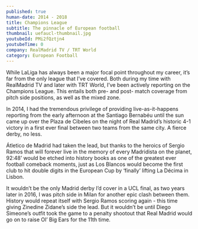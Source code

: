```yaml
---
published: true
human-date: 2014 - 2018
title: Champions League
subtitle: The pinnacle of European football
thumbnail: uefaucl-thumbnail.jpg
youtubeId: PMi2fQztjn4
youtubeTime: 0
company: RealMadrid TV / TRT World
category: European Football
---
```

While LaLiga has always been a major focal point throughout my career, it’s far from the only league that I’ve covered. Both during my time with RealMadrid TV and later with TRT World, I’ve been actively reporting on the Champions League. This entails both pre- and post- match coverage from pitch side positions, as well as the mixed zone.

In 2014, I had the tremendous privilege of providing live-as-it-happens reporting from the early afternoon at the Santiago Bernabéu until the sun came up over the Plaza de Cibeles on the night of Real Madrid’s historic 4-1 victory in a first ever final between two teams from the same city. A fierce derby, no less.

Átletico de Madrid had taken the lead, but thanks to the heroics of Sergio Ramos that will forever live in the memory of every Madridista on the planet, 92:48’ would be etched into history books as one of the greatest ever football comeback moments, just as Los Blancos would become the first club to hit double digits in the European Cup by ‘finally’ lifting La Décima in Lisbon.

It wouldn’t be the only Madrid derby I’d cover in a UCL final, as two years later in 2016, I was pitch side in Milan for another epic clash between them. History would repeat itself with Sergio Ramos scoring again - this time giving Zinedine Zidane’s side the lead. But it wouldn’t be until Diego Simeone’s outfit took the game to a penalty shootout that Real Madrid would go on to raise Ol’ Big Ears for the 11th time.
